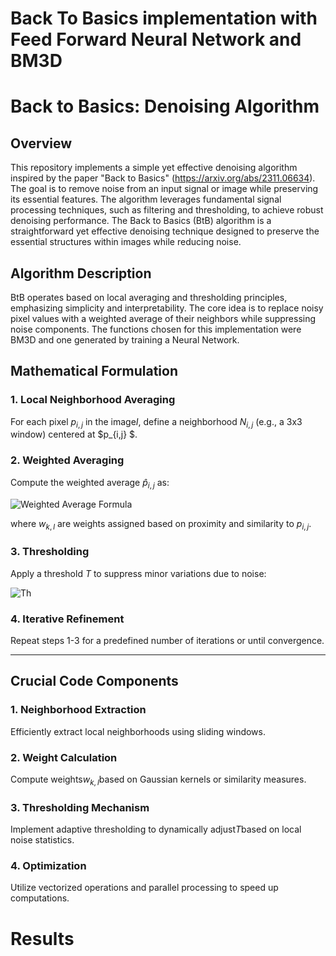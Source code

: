 # Back To Basics implementation with Feed Forward Neural Network and BM3D 


# Back to Basics: Denoising Algorithm

## Overview
This repository implements a simple yet effective denoising algorithm inspired by the paper "Back to Basics" (https://arxiv.org/abs/2311.06634). The goal is to remove noise from an input signal or image while preserving its essential features. The algorithm leverages fundamental signal processing techniques, such as filtering and thresholding, to achieve robust denoising performance.
The Back to Basics (BtB) algorithm is a straightforward yet effective denoising technique designed to preserve the essential structures within images while reducing noise.

## Algorithm Description

BtB operates based on local averaging and thresholding principles, emphasizing simplicity and interpretability. The core idea is to replace noisy pixel values with a weighted average of their neighbors while suppressing noise components.
The functions chosen for this implementation were BM3D and one generated by training a Neural Network.

## Mathematical Formulation

### 1. Local Neighborhood Averaging
For each pixel $p_{i,j}$ in the image$I$, define a neighborhood $N_{i,j}$ (e.g., a 3x3 window) centered at $p_{i,j} $.

### 2. Weighted Averaging
Compute the weighted average $\hat{p}_{i,j}$ as:

![Weighted Average Formula](https://latex.codecogs.com/svg.image?\inline&space;\bg{white}\hat{p}_{i,j}=\frac{\sum_{(k,l)\in&space;N_{i,j}}w_{k,l}\cdot&space;p_{k,l}}{\sum_{(k,l)\in&space;N_{i,j}}w_{k,l}})



where $w_{k,l}$ are weights assigned based on proximity and similarity to $p_{i,j}$.

### 3. Thresholding
Apply a threshold $T$ to suppress minor variations due to noise:

![Th](https://quicklatex.com/cache3/8d/ql_32a41aca089ec0b89665472abd9c068d_l3.png)

### 4. Iterative Refinement
Repeat steps 1-3 for a predefined number of iterations or until convergence.

---

## Crucial Code Components

### 1. Neighborhood Extraction
Efficiently extract local neighborhoods using sliding windows.

### 2. Weight Calculation
Compute weights$w_{k,l}$based on Gaussian kernels or similarity measures.

### 3. Thresholding Mechanism
Implement adaptive thresholding to dynamically adjust$T$based on local noise statistics.

### 4. Optimization
Utilize vectorized operations and parallel processing to speed up computations.


# Results